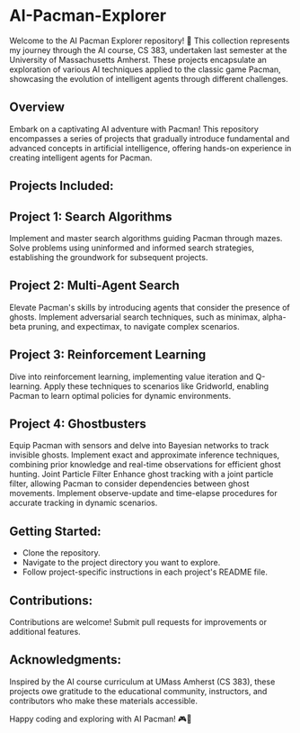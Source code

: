 # AI-Pacman-Explorer
Welcome to the AI Pacman Explorer repository! 🚀 This collection represents my journey through the AI course, CS 383, undertaken last semester at the University of Massachusetts Amherst. These projects encapsulate an exploration of various AI techniques applied to the classic game Pacman, showcasing the evolution of intelligent agents through different challenges.

## Overview
Embark on a captivating AI adventure with Pacman! This repository encompasses a series of projects that gradually introduce fundamental and advanced concepts in artificial intelligence, offering hands-on experience in creating intelligent agents for Pacman.

## Projects Included:

## Project 1: Search Algorithms
Implement and master search algorithms guiding Pacman through mazes. Solve problems using uninformed and informed search strategies, establishing the groundwork for subsequent projects.

## Project 2: Multi-Agent Search
Elevate Pacman's skills by introducing agents that consider the presence of ghosts. Implement adversarial search techniques, such as minimax, alpha-beta pruning, and expectimax, to navigate complex scenarios.

## Project 3: Reinforcement Learning
Dive into reinforcement learning, implementing value iteration and Q-learning. Apply these techniques to scenarios like Gridworld, enabling Pacman to learn optimal policies for dynamic environments.

## Project 4: Ghostbusters
Equip Pacman with sensors and delve into Bayesian networks to track invisible ghosts. Implement exact and approximate inference techniques, combining prior knowledge and real-time observations for efficient ghost hunting. Joint Particle Filter Enhance ghost tracking with a joint particle filter, allowing Pacman to consider dependencies between ghost movements. Implement observe-update and time-elapse procedures for accurate tracking in dynamic scenarios.

## Getting Started:
- Clone the repository.
- Navigate to the project directory you want to explore.
- Follow project-specific instructions in each project's README file.

## Contributions:
Contributions are welcome! Submit pull requests for improvements or additional features.

## Acknowledgments:
Inspired by the AI course curriculum at UMass Amherst (CS 383), these projects owe gratitude to the educational community, instructors, and contributors who make these materials accessible.

Happy coding and exploring with AI Pacman! 🎮🤖
